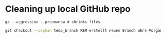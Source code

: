 # Cleaning up local GitHub repo

````posh
gc --aggressive --prune=now # shrinks files
````


````cmd
git checkout --orphan temp_branch REM erstellt neuen Branch ohne Vorgänger
````
